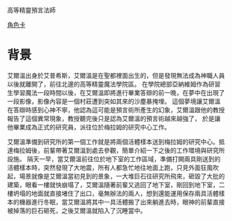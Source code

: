 <!-- TITLE: 艾爾溫 -->
<!-- SUBTITLE: A quick summary of 艾爾溫 -->

高等精靈預言法師

[角色卡](https://docs.google.com/spreadsheets/d/1Ky6rzHwvqPyVqVLwyufGIfNcoRcH1jmSC3ZSeHPO9WI/edit)
# 背景
艾爾溫出身於艾普希斯，艾爾溫是在聖都裡面出生的，但是發現無法成為神職人員以後就離開了，前往北邊的高等精靈魔法學院區。
在學院總部亞納維姆作為研習生學習魔法一段時間以後，在艾爾溫即將進行畢業答辯的前一晚，在夢中在出現了一段影像，影像內容是一個村莊遭到突如其來的沙塵暴掩埋。
這個夢境讓艾爾溫在答辯時感到心神不寧，他認為這可能是預言術所產生的幻象，艾爾溫跟他的教授報告了這個異常現象，教授聽完後只是認為艾爾溫的預言術越來越強了，
於是讓他畢業成為正式的研究員，派往位於梅拉姆的研究中心工作。

艾爾溫準備到研究所的第一個工作就是將兩個活體樣本送到梅拉姆的研究中心。抵達梅拉姆後，前輩帶著艾爾溫到處去參觀，簡單介紹一下之後的工作環境與研究所設施。
隔天一早，當艾爾溫前往位於地下室的工作區域，準備打開兩具剛送到的活體樣本時，突然發現了大地震，所有人都急忙地往地面上跑，只見外面狂風吹起，場景就像是艾爾溫當初見到的景象，一大堆巨石往研究所飛來，砸毀了大批的建築，眼看一樓就快崩塌了，艾爾溫隨著前輩又逃回了地下室，剛回到地下室，二樓坍塌的地面就直接堵住了出口，毫無辦法的兩人，想到還能運用保存兩具活體樣本的機器進行冬眠，當艾爾溫將其中一具活體搬了出來躺進去時，眼神的前輩直接被掉落的巨石砸死，之後艾爾溫就陷入了沉睡當中。